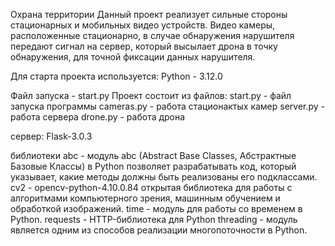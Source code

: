 Охрана территории
Данный проект реализует сильные стороны стационарных и 
мобильных видео устройств.
Видео камеры, расположенные стационарно, в случае обнаружения
нарушителя передают сигнал на сервер, который высылает 
дрона в точку обнаружения, для точной фиксации данных
нарушителя.

Для старта проекта используется:
Python - 3.12.0

Файл запуска - start.py
Проект состоит из файлов:
start.py - файл запуска программы
cameras.py - работа стационактых камер
server.py - работа сервера
drone.py - работа дрона

сервер:
Flask-3.0.3

библиотеки
abc - модуль abc (Abstract Base Classes, Абстрактные Базовые Классы) в Python
    позволяет разрабатывать код, который указывает, какие методы должны быть 
    реализованы его подклассами.
cv2 - opencv-python-4.10.0.84 открытая библиотека для работы с алгоритмами 
    компьютерного зрения, машинным обучением и обработкой изображений. 
time - модуль для работы со временем в Python.
requests - HTTP-библиотека для Python
threading - модуль является одним из способов реализации многопоточности в Python. 